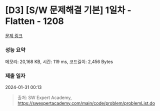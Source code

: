 # [D3] [S/W 문제해결 기본] 1일차 - Flatten - 1208 

[문제 링크](https://swexpertacademy.com/main/code/problem/problemDetail.do?contestProbId=AV139KOaABgCFAYh) 

### 성능 요약

메모리: 20,168 KB, 시간: 119 ms, 코드길이: 2,456 Bytes

### 제출 일자

2024-01-31 00:13



> 출처: SW Expert Academy, https://swexpertacademy.com/main/code/problem/problemList.do